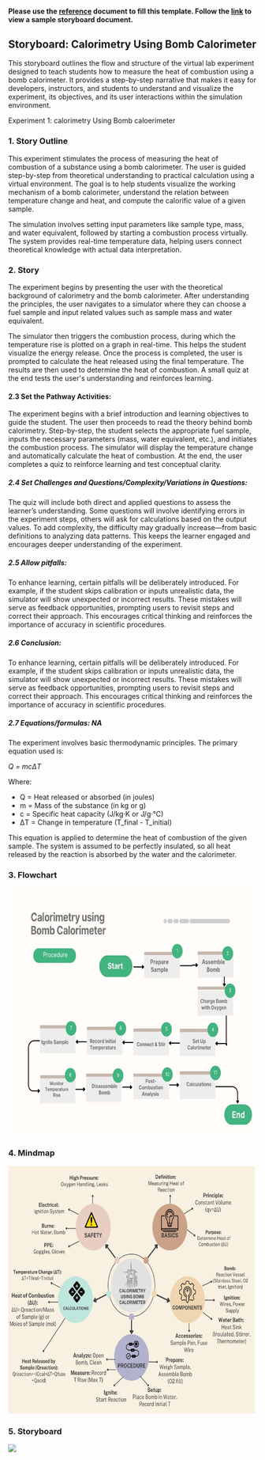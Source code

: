 #### Please use the [reference](https://github.com/virtual-labs/ph3-exp-dev-process/blob/main/storyboard/README.org) document to fill this template. Follow the [link](https://github.com/virtual-labs/ph3-exp-dev-process/tree/main/sample/storyboard) to view a sample storyboard document. 



## Storyboard: Calorimetry Using Bomb Calorimeter

This storyboard outlines the flow and structure of the virtual lab experiment designed to teach students how to measure the heat of combustion using a bomb calorimeter. It provides a step-by-step narrative that makes it easy for developers, instructors, and students to understand and visualize the experiment, its objectives, and its user interactions within the simulation environment.

Experiment 1: calorimetry Using Bomb caloerimeter

### 1. Story Outline
This experiment stimulates the process of measuring the heat of combustion of a substance using a bomb calorimeter. The user is guided step-by-step from theoretical understanding to practical calculation using a virtual environment. The goal is to help students visualize the working mechanism of a bomb calorimeter, understand the relation between temperature change and heat, and compute the calorific value of a given sample.

The simulation involves setting input parameters like sample type, mass, and water equivalent, followed by starting a combustion process virtually. The system provides real-time temperature data, helping users connect theoretical knowledge with actual data interpretation.


### 2. Story
The experiment begins by presenting the user with the theoretical background of calorimetry and the bomb calorimeter. After understanding the principles, the user navigates to a simulator where they can choose a fuel sample and input related values such as sample mass and water equivalent.

The simulator then triggers the combustion process, during which the temperature rise is plotted on a graph in real-time. This helps the student visualize the energy release. Once the process is completed, the user is prompted to calculate the heat released using the final temperature. The results are then used to determine the heat of combustion. A small quiz at the end tests the user's understanding and reinforces learning.


#### 2.3 Set the Pathway Activities:
The experiment begins with a brief introduction and learning objectives to guide the student. The user then proceeds to read the theory behind bomb calorimetry. Step-by-step, the student selects the appropriate fuel sample, inputs the necessary parameters (mass, water equivalent, etc.), and initiates the combustion process. The simulator will display the temperature change and automatically calculate the heat of combustion. At the end, the user completes a quiz to reinforce learning and test conceptual clarity.


##### 2.4 Set Challenges and Questions/Complexity/Variations in Questions:
The quiz will include both direct and applied questions to assess the learner’s understanding. Some questions will involve identifying errors in the experiment steps, others will ask for calculations based on the output values. To add complexity, the difficulty may gradually increase—from basic definitions to analyzing data patterns. This keeps the learner engaged and encourages deeper understanding of the experiment.

##### 2.5 Allow pitfalls:
To enhance learning, certain pitfalls will be deliberately introduced. For example, if the student skips calibration or inputs unrealistic data, the simulator will show unexpected or incorrect results. These mistakes will serve as feedback opportunities, prompting users to revisit steps and correct their approach. This encourages critical thinking and reinforces the importance of accuracy in scientific procedures.
##### 2.6 Conclusion:
To enhance learning, certain pitfalls will be deliberately introduced. For example, if the student skips calibration or inputs unrealistic data, the simulator will show unexpected or incorrect results. These mistakes will serve as feedback opportunities, prompting users to revisit steps and correct their approach. This encourages critical thinking and reinforces the importance of accuracy in scientific procedures.

##### 2.7 Equations/formulas: NA
The experiment involves basic thermodynamic principles. The primary equation used is:

*Q = mcΔT*

Where:  
- Q = Heat released or absorbed (in joules)  
- m = Mass of the substance (in kg or g)  
- c = Specific heat capacity (J/kg·K or J/g·°C)  
- ΔT = Change in temperature (T_final - T_initial)

This equation is applied to determine the heat of combustion of the given sample. The system is assumed to be perfectly insulated, so all heat released by the reaction is absorbed by the water and the calorimeter.


### 3. Flowchart
<img src="https://github.com/deveducode/Calorimetry-using-Bomb-Calorimeter-EdusimVirtual-RECK-/blob/main/experiment/images/flowchart_calorimeter.jpg?raw=true" height="500px" width="500px">

### 4. Mindmap
<img src="https://github.com/deveducode/Calorimetry-using-Bomb-Calorimeter-EdusimVirtual-RECK-/blob/7b2fe5a6680982129db9865ab0631c5ad4e9138d/storyboard/mindmap/mindmap.jpg" height="500px" width="500px">

### 5. Storyboard

<img src="https://github.com/user-attachments/assets/7d28caf9-bec8-4b4c-9c8e-6bbe9c03968b">

